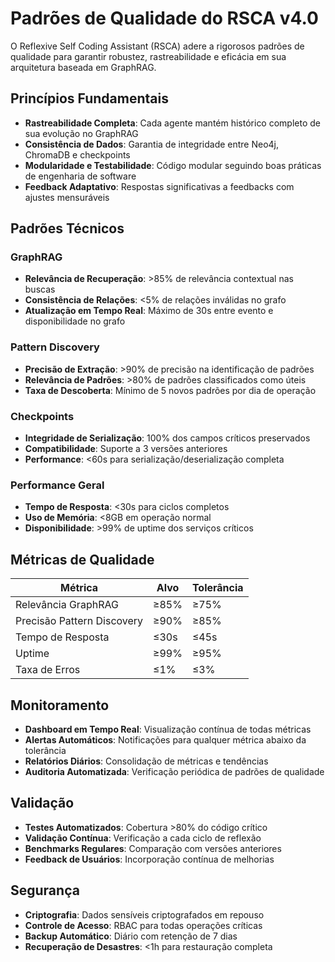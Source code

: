 # Padrões de Qualidade do RSCA v4.0

O Reflexive Self Coding Assistant (RSCA) adere a rigorosos padrões de qualidade para garantir robustez, rastreabilidade e eficácia em sua arquitetura baseada em GraphRAG.

## Princípios Fundamentais
- **Rastreabilidade Completa**: Cada agente mantém histórico completo de sua evolução no GraphRAG
- **Consistência de Dados**: Garantia de integridade entre Neo4j, ChromaDB e checkpoints
- **Modularidade e Testabilidade**: Código modular seguindo boas práticas de engenharia de software
- **Feedback Adaptativo**: Respostas significativas a feedbacks com ajustes mensuráveis

## Padrões Técnicos
### GraphRAG
- **Relevância de Recuperação**: >85% de relevância contextual nas buscas
- **Consistência de Relações**: <5% de relações inválidas no grafo
- **Atualização em Tempo Real**: Máximo de 30s entre evento e disponibilidade no grafo

### Pattern Discovery
- **Precisão de Extração**: >90% de precisão na identificação de padrões
- **Relevância de Padrões**: >80% de padrões classificados como úteis
- **Taxa de Descoberta**: Mínimo de 5 novos padrões por dia de operação

### Checkpoints
- **Integridade de Serialização**: 100% dos campos críticos preservados
- **Compatibilidade**: Suporte a 3 versões anteriores
- **Performance**: <60s para serialização/deserialização completa

### Performance Geral
- **Tempo de Resposta**: <30s para ciclos completos
- **Uso de Memória**: <8GB em operação normal
- **Disponibilidade**: >99% de uptime dos serviços críticos

## Métricas de Qualidade
| Métrica                  | Alvo       | Tolerância |
|--------------------------|------------|------------|
| Relevância GraphRAG      | ≥85%       | ≥75%       |
| Precisão Pattern Discovery | ≥90%      | ≥85%       |
| Tempo de Resposta        | ≤30s       | ≤45s       |
| Uptime                   | ≥99%       | ≥95%       |
| Taxa de Erros           | ≤1%        | ≤3%        |

## Monitoramento
- **Dashboard em Tempo Real**: Visualização contínua de todas métricas
- **Alertas Automáticos**: Notificações para qualquer métrica abaixo da tolerância
- **Relatórios Diários**: Consolidação de métricas e tendências
- **Auditoria Automatizada**: Verificação periódica de padrões de qualidade

## Validação
- **Testes Automatizados**: Cobertura >80% do código crítico
- **Validação Contínua**: Verificação a cada ciclo de reflexão
- **Benchmarks Regulares**: Comparação com versões anteriores
- **Feedback de Usuários**: Incorporação contínua de melhorias

## Segurança
- **Criptografia**: Dados sensíveis criptografados em repouso
- **Controle de Acesso**: RBAC para todas operações críticas
- **Backup Automático**: Diário com retenção de 7 dias
- **Recuperação de Desastres**: <1h para restauração completa
